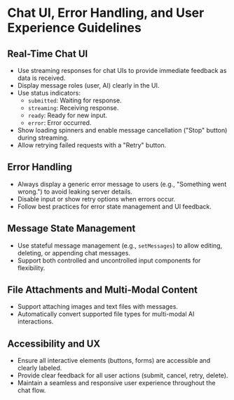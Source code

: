 # Chat UI, Error Handling, and User Experience Guidelines

## Real-Time Chat UI
- Use streaming responses for chat UIs to provide immediate feedback as data is received.
- Display message roles (user, AI) clearly in the UI.
- Use status indicators:
  - `submitted`: Waiting for response.
  - `streaming`: Receiving response.
  - `ready`: Ready for new input.
  - `error`: Error occurred.
- Show loading spinners and enable message cancellation ("Stop" button) during streaming.
- Allow retrying failed requests with a "Retry" button.

## Error Handling
- Always display a generic error message to users (e.g., "Something went wrong.") to avoid leaking server details.
- Disable input or show retry options when errors occur.
- Follow best practices for error state management and UI feedback.

## Message State Management
- Use stateful message management (e.g., `setMessages`) to allow editing, deleting, or appending chat messages.
- Support both controlled and uncontrolled input components for flexibility.

## File Attachments and Multi-Modal Content
- Support attaching images and text files with messages.
- Automatically convert supported file types for multi-modal AI interactions.

## Accessibility and UX
- Ensure all interactive elements (buttons, forms) are accessible and clearly labeled.
- Provide clear feedback for all user actions (submit, cancel, retry, delete).
- Maintain a seamless and responsive user experience throughout the chat flow.
